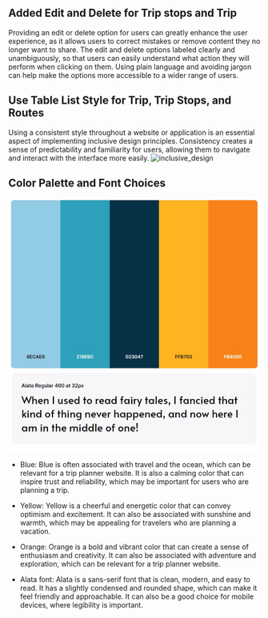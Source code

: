 ## Added Edit and Delete for Trip stops and Trip
Providing an edit or delete option for users can greatly enhance the user experience, as it allows users to correct mistakes or remove content they no longer want to share.
The edit and delete options labeled clearly and unambiguously, so that users can easily understand what action they will perform when clicking on them.
Using plain language and avoiding jargon can help make the options more accessible to a wider range of users.

## Use Table List Style for Trip, Trip Stops, and Routes
Using a consistent style throughout a website or application is an essential aspect of implementing inclusive design principles.
Consistency creates a sense of predictability and familiarity for users, allowing them to navigate and interact with the interface more easily.
![inclusive_design](inclusive_design.jpg)

## Color Palette and Font Choices
![color_palette](color_palette.jpg)
![font_choice](font_choice.jpg)

* Blue: Blue is often associated with travel and the ocean, which can be relevant for a trip planner website. It is also a calming color that can inspire trust and reliability, which may be important for users who are planning a trip.

* Yellow: Yellow is a cheerful and energetic color that can convey optimism and excitement. It can also be associated with sunshine and warmth, which may be appealing for travelers who are planning a vacation.

* Orange: Orange is a bold and vibrant color that can create a sense of enthusiasm and creativity. It can also be associated with adventure and exploration, which can be relevant for a trip planner website.

* Alata font: Alata is a sans-serif font that is clean, modern, and easy to read. It has a slightly condensed and rounded shape, which can make it feel friendly and approachable. It can also be a good choice for mobile devices, where legibility is important.
